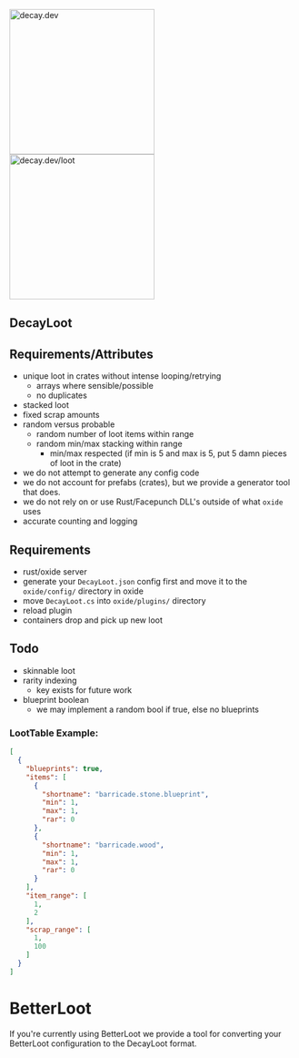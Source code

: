 
<img src="https://i.ibb.co/2dGJm44/logo.png" alt="decay.dev" width="255"/><img src="https://i.ibb.co/vvRfnRb/loot.png" alt="decay.dev/loot" width="255"/>

## DecayLoot



## Requirements/Attributes

- unique loot in crates without intense looping/retrying
  - arrays where sensible/possible
  - no duplicates
- stacked loot
- fixed scrap amounts
- random versus probable
  - random number of loot items within range
  - random min/max stacking within range
    - min/max respected (if min is 5 and max is 5, put 5 damn pieces of loot in the crate)
- we do not attempt to generate any config code
- we do not account for prefabs (crates), but we provide a generator tool that does.
- we do not rely on or use Rust/Facepunch DLL's outside of what `oxide` uses
- accurate counting and logging

## Requirements

- rust/oxide server
- generate your `DecayLoot.json` config first and move it to the `oxide/config/` directory in oxide
- move `DecayLoot.cs`  into `oxide/plugins/` directory
- reload plugin
- containers drop and pick up new loot

## Todo
- skinnable loot
- rarity indexing
  - key exists for future work
- blueprint boolean
  - we may implement a random bool if true, else no blueprints

### LootTable Example:
```json
[
  {
    "blueprints": true,
    "items": [
      {
        "shortname": "barricade.stone.blueprint",
        "min": 1,
        "max": 1,
        "rar": 0
      },
      {
        "shortname": "barricade.wood",
        "min": 1,
        "max": 1,
        "rar": 0
      }
    ],
    "item_range": [
      1,
      2
    ],
    "scrap_range": [
      1,
      100
    ]
  }
]
```

# BetterLoot

If you're currently using BetterLoot we provide a tool for converting your BetterLoot configuration to the DecayLoot format. 
